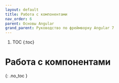 ```yaml
---
layout: default
title: Работа с компонентами
nav_order: 6
parent: Основы Angular
grand_parent: Руководство по фреймворку Angular 7
---
```


<!-- prettier-ignore-start -->
1. TOC
{:toc}

# Работа с компонентами
{: .no_toc }
<!-- prettier-ignore-end -->
